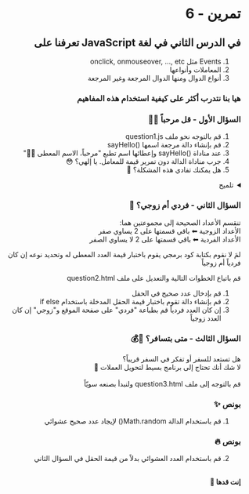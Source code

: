 <div dir="rtl">

# تمرين - 6

## في الدرس الثاني في لغة JavaScript تعرفنا على

1. Events مثل onclick, onmouseover, ..., etc
2. المعاملات وأنواعها
3. أنواع الدوال ومنها الدوال المرجعة وغير المرجعة

### هيا بنا نتدرب أكثر على كيفية استخدام هذه المفاهيم

### السؤال الأول - قل مرحباً 👋🏻

1. قم بالتوجه نحو ملف question1.js
2. قم بإنشاء دالة مرجعة اسمها ()sayHello
3. عند مناداة ()sayHello وإعطائها اسم تطبع "مرحباً، الاسم المعطى 👋🏻"
4. جرب مناداة الدالة دون تمرير قيمة للمعامل. يا إلهي؟ 😳
5. هل يمكنك تفادي هذه المشكلة؟ 🤔
<details>
   <summary>
      تلميح
   </summary>
   <pre>
   يمكنك استخدام if statement 😉
   </pre>
</details>

### السؤال الثاني - فردي أم زوجي؟ 🥴

تنقسم الأعداد الصحيحة إلى مجموعتين هما:
<br>الأعداد الزوجية ⬅ باقي قسمتها على 2 يساوي صفر
<br>الأعداد الفردية ⬅ باقي قسمتها على 2 لا يساوي الصفر

لمَ لا نقوم بكتابة كود برمجي يقوم باختبار قيمة العدد المعطى له وتحديد نوعه إن كان فردياً أم زوجياً

قم باتباع الخطوات التالية والتعديل على ملف question2.html

1. قم بإدخال عدد صحيح في الحقل
2. قم بإنشاء دالة تقوم باختبار قيمة الحقل المدخلة باستخدام if else
3. إن كان العدد فردياً قم بطباعة "فردي" على صفحة الموقع و"زوجي" إن كان العدد زوجياً

### السؤال الثالث - متى بتسافر؟ 🛫💰

هل تستعد للسفر أو تفكر في السفر قريباً؟
<br>لا شك أنك تحتاج إلى برنامج بسيط لتحويل العملات 💸
<br>
<br>قم بالتوجه إلى ملف question3.html ولنبدأ بصنعه سويّاً

### بونص ✨

1. قم باستخدام الدالة Math.random() لإيجاد عدد صحيح عشوائي

### بونص 🔥

2. قم باستخدام العدد العشوائي بدلاً من قيمة الحقل في السؤال الثاني

<br>
<b>إنت قدها 🏅</b>

</div>
